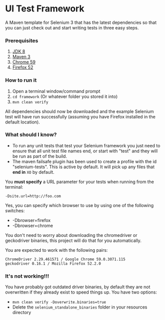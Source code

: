 UI Test Framework
=======================

A Maven template for Selenium 3 that has the latest dependencies so that you can just check out and start writing tests in three easy steps.

### Prerequisites

1. [JDK 8](http://www.oracle.com/technetwork/java/javase/downloads/index.html)
2. [Maven 3](https://maven.apache.org/download.cgi)
3. [Chrome 59](https://www.google.com/chrome/browser/desktop/index.html)
4. [Firefox 52](https://www.mozilla.org/en-US/firefox/new/)

### How to run it

1. Open a terminal window/command prompt
2. `cd framework` (Or whatever folder you stored it into)
3. `mvn clean verify`

All dependencies should now be downloaded and the example Selenium test will have run successfully (assuming you have Firefox installed in the default location).

### What should I know?

- To run any unit tests that test your Selenium framework you just need to ensure that all unit test file names end, or start with "test" and they will be run as part of the build.
- The maven failsafe plugin has been used to create a profile with the id "selenium-tests".  This is active by default. It will pick up any files that **end in** `XO` by default.

You **must specify** a URL parameter for your tests when running from the terminal:
```
-Dsite.url=http://foo.com
```

Yes, you can specify which browser to use by using one of the following switches:

- -Dbrowser=firefox
- -Dbrowser=chrome

You don't need to worry about downloading the chromedriver or geckodriver binaries, this project will do that for you automatically.

You are expected to work with the following pairs:
```
ChromeDriver 2.29.461571 / Google Chrome 59.0.3071.115
geckodriver 0.16.1 / Mozilla Firefox 52.2.0
```

### It's not working!!!

You have probably got outdated driver binaries, by default they are not overwritten if they already exist to speed things up.  You have two options:

- `mvn clean verify -Doverwrite.binaries=true`
- Delete the `selenium_standalone_binaries` folder in your resources directory
